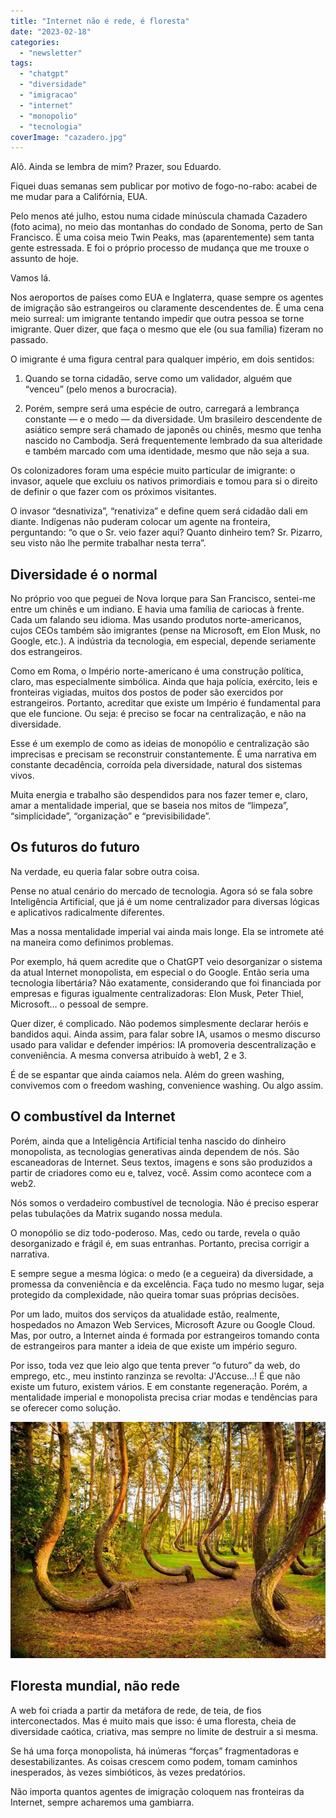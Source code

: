 ```yaml
---
title: "Internet não é rede, é floresta"
date: "2023-02-18"
categories: 
  - "newsletter"
tags: 
  - "chatgpt"
  - "diversidade"
  - "imigracao"
  - "internet"
  - "monopolio"
  - "tecnologia"
coverImage: "cazadero.jpg"
---
```


Alô. Ainda se lembra de mim? Prazer, sou Eduardo.

Fiquei duas semanas sem publicar por motivo de fogo-no-rabo: acabei de me mudar para a Califórnia, EUA.

Pelo menos até julho, estou numa cidade minúscula chamada Cazadero (foto acima), no meio das montanhas do condado de Sonoma, perto de San Francisco. É uma coisa meio Twin Peaks, mas (aparentemente) sem tanta gente estressada. E foi o próprio processo de mudança que me trouxe o assunto de hoje.

Vamos lá.

Nos aeroportos de países como EUA e Inglaterra, quase sempre os agentes de imigração são estrangeiros ou claramente descendentes de. É uma cena meio surreal: um imigrante tentando impedir que outra pessoa se torne imigrante. Quer dizer, que faça o mesmo que ele (ou sua família) fizeram no passado.

O imigrante é uma figura central para qualquer império, em dois sentidos:

1. Quando se torna cidadão, serve como um validador, alguém que “venceu” (pelo menos a burocracia).
    
2. Porém, sempre será uma espécie de outro, carregará a lembrança constante — e o medo — da diversidade. Um brasileiro descendente de asiático sempre será chamado de japonês ou chinês, mesmo que tenha nascido no Cambodja. Será frequentemente lembrado da sua alteridade e também marcado com uma identidade, mesmo que não seja a sua.
    

Os colonizadores foram uma espécie muito particular de imigrante: o invasor, aquele que excluiu os nativos primordiais e tomou para si o direito de definir o que fazer com os próximos visitantes.

O invasor “desnativiza”, “renativiza” e define quem será cidadão dali em diante. Indígenas não puderam colocar um agente na fronteira, perguntando: “o que o Sr. veio fazer aqui? Quanto dinheiro tem? Sr. Pizarro, seu visto não lhe permite trabalhar nesta terra”.

## Diversidade é o normal

No próprio voo que peguei de Nova Iorque para San Francisco, sentei-me entre um chinês e um indiano. E havia uma família de cariocas à frente. Cada um falando seu idioma. Mas usando produtos norte-americanos, cujos CEOs também são imigrantes (pense na Microsoft, em Elon Musk, no Google, etc.). A indústria da tecnologia, em especial, depende seriamente dos estrangeiros.

Como em Roma, o Império norte-americano é uma construção política, claro, mas especialmente simbólica. Ainda que haja polícia, exército, leis e fronteiras vigiadas, muitos dos postos de poder são exercidos por estrangeiros. Portanto, acreditar que existe um Império é fundamental para que ele funcione. Ou seja: é preciso se focar na centralização, e não na diversidade.

Esse é um exemplo de como as ideias de monopólio e centralização são imprecisas e precisam se reconstruir constantemente. É uma narrativa em constante decadência, corroída pela diversidade, natural dos sistemas vivos.

Muita energia e trabalho são despendidos para nos fazer temer e, claro, amar a mentalidade imperial, que se baseia nos mitos de “limpeza”, “simplicidade”, “organização” e “previsibilidade”.

## Os futuros do futuro

Na verdade, eu queria falar sobre outra coisa.

Pense no atual cenário do mercado de tecnologia. Agora só se fala sobre Inteligência Artificial, que já é um nome centralizador para diversas lógicas e aplicativos radicalmente diferentes.

Mas a nossa mentalidade imperial vai ainda mais longe. Ela se intromete até na maneira como definimos problemas.

Por exemplo, há quem acredite que o ChatGPT veio desorganizar o sistema da atual Internet monopolista, em especial o do Google. Então seria uma tecnologia libertária? Não exatamente, considerando que foi financiada por empresas e figuras igualmente centralizadoras: Elon Musk, Peter Thiel, Microsoft… o pessoal de sempre.

Quer dizer, é complicado. Não podemos simplesmente declarar heróis e bandidos aqui. Ainda assim, para falar sobre IA, usamos o mesmo discurso usado para validar e defender impérios: IA promoveria descentralização e conveniência. A mesma conversa atribuído à web1, 2 e 3.

É de se espantar que ainda caiamos nela. Além do green washing, convivemos com o freedom washing, convenience washing. Ou algo assim.

## O combustível da Internet

Porém, ainda que a Inteligência Artificial tenha nascido do dinheiro monopolista, as tecnologias generativas ainda dependem de nós. São escaneadoras de Internet. Seus textos, imagens e sons são produzidos a partir de criadores como eu e, talvez, você. Assim como acontece com a web2.

Nós somos o verdadeiro combustível de tecnologia. Não é preciso esperar pelas tubulações da Matrix sugando nossa medula.

O monopólio se diz todo-poderoso. Mas, cedo ou tarde, revela o quão desorganizado e frágil é, em suas entranhas. Portanto, precisa corrigir a narrativa.

E sempre segue a mesma lógica: o medo (e a cegueira) da diversidade, a promessa da conveniência e da excelência. Faça tudo no mesmo lugar, seja protegido da complexidade, não queira tomar suas próprias decisões.

Por um lado, muitos dos serviços da atualidade estão, realmente, hospedados no Amazon Web Services, Microsoft Azure ou Google Cloud. Mas, por outro, a Internet ainda é formada por estrangeiros tomando conta de estrangeiros para manter a ideia de que existe um império seguro.

Por isso, toda vez que leio algo que tenta prever “o futuro” da web, do emprego, etc., meu instinto ranzinza se revolta: J'Accuse...! É que não existe um futuro, existem vários. E em constante regeneração. Porém, a mentalidade imperial e monopolista precisa criar modas e tendências para se oferecer como solução.

![Floresta torta.](images/forest.jpg)

## Floresta mundial, não rede

A web foi criada a partir da metáfora de rede, de teia, de fios interconectados. Mas é muito mais que isso: é uma floresta, cheia de diversidade caótica, criativa, mas sempre no limite de destruir a si mesma.

Se há uma força monopolista, há inúmeras “forças” fragmentadoras e desestabilizantes. As coisas crescem como podem, tomam caminhos inesperados, às vezes simbióticos, às vezes predatórios.

Não importa quantos agentes de imigração coloquem nas fronteiras da Internet, sempre acharemos uma gambiarra.
